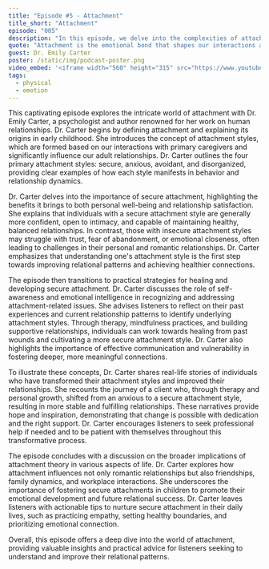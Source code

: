 ```yaml
---
title: "Episode #5 - Attachment"
title_short: "Attachment"
episode: "005"
description: "In this episode, we delve into the complexities of attachment and its impact on our relationships, featuring insights from psychologist and author Dr. Emily Carter."
quote: "Attachment is the emotional bond that shapes our interactions and relationships throughout life, influencing how we connect, trust, and feel secure with others."
guest: Dr. Emily Carter
poster: /static/img/podcast-poster.png
video_embed: '<iframe width="560" height="315" src="https://www.youtube.com/embed/cnTf2UxjGW8?si=NX78TvzTHdDmteNb" title="YouTube video player" frameborder="0" allow="accelerometer; autoplay; clipboard-write; encrypted-media; gyroscope; picture-in-picture; web-share" referrerpolicy="strict-origin-when-cross-origin" allowfullscreen></iframe>'
tags:
  - physical
  - emotion
---
```


This captivating episode explores the intricate world of attachment with Dr. Emily Carter, a psychologist and author renowned for her work on human relationships. Dr. Carter begins by defining attachment and explaining its origins in early childhood. She introduces the concept of attachment styles, which are formed based on our interactions with primary caregivers and significantly influence our adult relationships. Dr. Carter outlines the four primary attachment styles: secure, anxious, avoidant, and disorganized, providing clear examples of how each style manifests in behavior and relationship dynamics.

Dr. Carter delves into the importance of secure attachment, highlighting the benefits it brings to both personal well-being and relationship satisfaction. She explains that individuals with a secure attachment style are generally more confident, open to intimacy, and capable of maintaining healthy, balanced relationships. In contrast, those with insecure attachment styles may struggle with trust, fear of abandonment, or emotional closeness, often leading to challenges in their personal and romantic relationships. Dr. Carter emphasizes that understanding one's attachment style is the first step towards improving relational patterns and achieving healthier connections.

The episode then transitions to practical strategies for healing and developing secure attachment. Dr. Carter discusses the role of self-awareness and emotional intelligence in recognizing and addressing attachment-related issues. She advises listeners to reflect on their past experiences and current relationship patterns to identify underlying attachment styles. Through therapy, mindfulness practices, and building supportive relationships, individuals can work towards healing from past wounds and cultivating a more secure attachment style. Dr. Carter also highlights the importance of effective communication and vulnerability in fostering deeper, more meaningful connections.

To illustrate these concepts, Dr. Carter shares real-life stories of individuals who have transformed their attachment styles and improved their relationships. She recounts the journey of a client who, through therapy and personal growth, shifted from an anxious to a secure attachment style, resulting in more stable and fulfilling relationships. These narratives provide hope and inspiration, demonstrating that change is possible with dedication and the right support. Dr. Carter encourages listeners to seek professional help if needed and to be patient with themselves throughout this transformative process.

The episode concludes with a discussion on the broader implications of attachment theory in various aspects of life. Dr. Carter explores how attachment influences not only romantic relationships but also friendships, family dynamics, and workplace interactions. She underscores the importance of fostering secure attachments in children to promote their emotional development and future relational success. Dr. Carter leaves listeners with actionable tips to nurture secure attachment in their daily lives, such as practicing empathy, setting healthy boundaries, and prioritizing emotional connection.

Overall, this episode offers a deep dive into the world of attachment, providing valuable insights and practical advice for listeners seeking to understand and improve their relational patterns.
